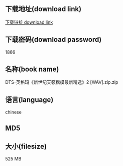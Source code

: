## 下载地址(download link)
[下载链接 download link](https://voluble-croquembouche-d321dc.netlify.app/?s=DTS-%E8%8B%B1%E6%A0%BC%E7%8E%9B%E3%80%8A%E6%96%B0%E4%B8%96%E7%BA%AA%E5%A4%A9%E7%B1%81%E6%A5%B7%E6%A8%A1%E6%9C%80%E6%96%B0%E7%B2%BE%E9%80%89%E3%80%8B2+%5BWAV%5D.zip)

## 下载密码(download password)
1866

## 名称(book name)
DTS-英格玛《新世纪天籁楷模最新精选》2 [WAV].zip.zip

## 语言(language)
chinese

## MD5


## 大小(filesize)
525 MB
